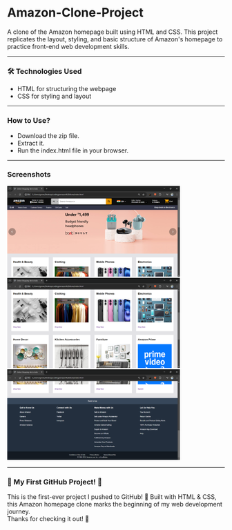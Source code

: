 # Amazon-Clone-Project
A clone of the Amazon homepage built using HTML and CSS. This project replicates the layout, styling, and basic structure of Amazon's homepage to practice front-end web development skills.
<hr>
<h3>🛠️ Technologies Used</h3>
<ul>
  <li>HTML for structuring the webpage</li>
  <li>CSS for styling and layout</li>
</ul>
<hr>
<h3>How to Use?</h3>
<ul>
  <li>Download the zip file.</li>
  <li>Extract it.</li>
  <li>Run the index.html file in your browser.</li>  
</ul>
<hr>
<h3>Screenshots</h3>
<img src="s1.png" width="400">
<img src="s2.png" width="400">
<img src="s3.png" width="400">
<hr>
<h3>🚀 My First GitHub Project! 🚀</h3>
This is the first-ever project I pushed to GitHub! 🎉 Built with HTML & CSS, this Amazon homepage clone marks the beginning of my web development journey. 
<br>
Thanks for checking it out! 🙂
